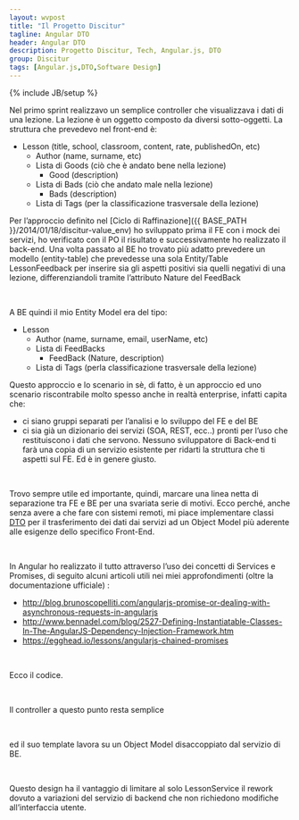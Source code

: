 ```yaml
---
layout: wvpost
title: "Il Progetto Discitur"
tagline: Angular DTO
header: Angular DTO
description: Progetto Discitur, Tech, Angular.js, DTO
group: Discitur
tags: [Angular.js,DTO,Software Design]
---
```

{% include JB/setup %}

<!-- Markup JSON-LD generato da Assistente per il markup dei dati strutturati di Google. -->
<script type="application/ld+json">
{
  "@context" : "http://schema.org",
  "@type" : "Article",
  "name" : "Angular DTO",
  "author" : {
    "@type" : "Person",
    "name" : "william verdolini"
  },
  "datePublished" : "2014-01-23",
  "articleSection" : [ "Angular.js", "DTO", "Software Design" ],
  "url" : "http://williamverdolini.github.io/2014/01/23/discitur-DTO/"
}
</script>

Nel primo sprint realizzavo un
semplice controller che visualizzava i dati di una lezione. La lezione è un
oggetto composto da diversi sotto-oggetti. La struttura che prevedevo nel
front-end è:


- Lesson (title, school, classroom, content, rate, publishedOn,
     etc)
    - Author (name, surname, etc)
    - Lista di Goods (ciò che è andato bene nella
      lezione)
        - Good (description)
    - Lista di Bads (ciò che andato male nella
      lezione)
        - Bads (description)
    - Lista di Tags (per la classificazione
      trasversale della lezione)

Per l’approccio definito nel [Ciclo di Raffinazione]({{ BASE_PATH }}/2014/01/18/discitur-value_env) ho sviluppato prima il FE con i mock dei
servizi, ho verificato con il PO il risultato e successivamente ho realizzato
il back-end. Una volta passato al BE ho trovato più adatto prevedere un modello
(entity-table) che prevedesse una sola Entity/Table LessonFeedback per inserire
sia gli aspetti positivi sia quelli negativi di una lezione, differenziandoli
tramite l’attributo Nature del FeedBack

 

A BE quindi il mio Entity Model era del tipo:

- Lesson
    - Author (name, surname, email, userName, etc)
    - Lista di FeedBacks
        - FeedBack (Nature, description)
    - Lista di Tags (perla classificazione
      trasversale della lezione)

Questo approccio e lo scenario in sè, di fatto, è un approccio ed uno
scenario riscontrabile molto spesso anche in realtà enterprise, infatti capita che:

- ci siano gruppi separati per l’analisi e lo
     sviluppo del FE e del BE
- ci sia già un dizionario dei servizi (SOA,
     REST, ecc..) pronti per l’uso che restituiscono i dati che servono.
     Nessuno sviluppatore di Back-end ti farà una copia di un servizio
     esistente per ridarti la struttura che ti aspetti sul FE. Ed è in genere
     giusto.

 

Trovo sempre utile ed importante, quindi, marcare una linea netta di
separazione tra FE e BE per una svariata serie di motivi. Ecco perché, anche
senza avere a che fare con sistemi remoti, mi piace implementare classi <a href="http://en.wikipedia.org/wiki/Data_transfer_object" target="_blank">DTO</a> per il
trasferimento dei dati dai servizi ad un Object Model più aderente alle
esigenze dello specifico Front-End.

 

In Angular ho realizzato il tutto attraverso l’uso dei concetti di Services
e Promises, di seguito alcuni articoli utili nei miei approfondimenti (oltre la
documentazione ufficiale) :

- <a href="http://blog.brunoscopelliti.com/angularjs-promise-or-dealing-with-asynchronous-requests-in-angularjs" target="_blank">http://blog.brunoscopelliti.com/angularjs-promise-or-dealing-with-asynchronous-requests-in-angularjs</a>
- <a href="http://www.bennadel.com/blog/2527-Defining-Instantiatable-Classes-In-The-AngularJS-Dependency-Injection-Framework.htm" target="_blank">http://www.bennadel.com/blog/2527-Defining-Instantiatable-Classes-In-The-AngularJS-Dependency-Injection-Framework.htm</a>
- <a href="https://egghead.io/lessons/angularjs-chained-promises" target="_blank">https://egghead.io/lessons/angularjs-chained-promises</a>

 

Ecco il codice.


<script type="syntaxhighlighter" class="brush: javascript">
<![CDATA[
angular.module('Lesson')
    .factory('LessonDTO', function () {
        function LessonDTO() {
            this.lessonId = null;
            this.title = null;
            this.discipline = null;
            this.school = null;
            this.classroom = null;
            this.rate = null;
            this.author = null;
            this.publishedOn = null;
            this.goods = [];
            this.bads = [];
            this.tags = [];
            this.content = null;
            this.conclusion = null;
        }
        return (LessonDTO);
    })
    .factory('LessonService', function ($resource, $http, $q, LessonDTO) {
        return {
            // Retrieve Async data for lesson id in input 
            // and return a LessonDTO instance
            getDB: function (inputParams) {
                // create deferring result
                var deferred = $q.defer();

                // Retrieve Async data for lesson id in input             
                $http.get('../api/lesson/' + inputParams.id)
                    .success(
                        // Success Callback: Data Transfer Object Creation
                        function (result) {
                            var lesson = new LessonDTO();
                            lesson.lessondId = result.lessondId;
                            lesson.title = result.Title;
                            lesson.discipline = result.Discipline;
                            lesson.school = result.School;
                            lesson.classroom = result.Classroom;
                            lesson.author = {
                                name: result.Author.Name,
                                surname: result.Author.Surname
                            }
                            lesson.publishedOn = result.PublishDate;
                            lesson.rate = result.Rate;
                            angular.forEach(result.FeedBacks, function (feedBack, key) {
                                if (feedBack.Nature == 1) this.goods.push(feedBack.Feedback)
                                if (feedBack.Nature == 2) this.bads.push(feedBack.Feedback)
                            }, lesson);
                            angular.forEach(result.Tags, function (tag, key) {
                                this.tags.push(tag.LessonTagName)
                            }, lesson);
                            lesson.content = result.Content;
                            lesson.conclusion = result.Conclusion;

                            deferred.resolve(lesson)
                        })
                    .error(
                        // Error Callback
                        function () {
                            deferred.reject("no Lesson for id:" + inputParams.id);
                        });

                return deferred.promise;
            }
        };
    });
]]></script> 

Il controller a questo punto resta semplice

<script type="syntaxhighlighter" class="brush: javascript">
<![CDATA[

angular.module('Lesson')
    .controller('LessonCtrl', [
        '$scope',
        'lessonData',
        function (
            $scope,
            lessonGet) {
            // lesson data async
            $scope.lesson = lessonData;
        }
    ]);


]]></script> 

ed il suo template lavora su un Object Model disaccoppiato dal servizio di BE. 

<script type="syntaxhighlighter" class="brush: javascript">
<![CDATA[

    <div id="LessonSummary" class="row">
        <div id="lessonGoods" class="col-md-6" ng-switch="lesson.goods && lesson.goods.length>0">
            <h3>{{labels.lessonGoods}}</h3>
            <ol ng-switch-when="true">
                <li ng-repeat="item in lesson.goods">{{item}}</li>
            </ol>
            <div ng-switch-when="false">{{labels.noLessonGoods}}</div>
        </div>
        <div id="lessonBads" class="col-md-6" ng-switch="lesson.bads && lesson.bads.length>0">
            <h3>{{labels.lessonBads}}</h3>
            <ol ng-switch-when="true">
                <li ng-repeat="item in lesson.bads">{{item}}</li>
            </ol>
            <div ng-switch-when="false">{{labels.noLessonBads}}</div>
        </div>
    </div>


]]></script> 

Questo design ha il vantaggio di limitare al solo LessonService il rework dovuto a variazioni del servizio di backend che non richiedono modifiche all’interfaccia utente.

